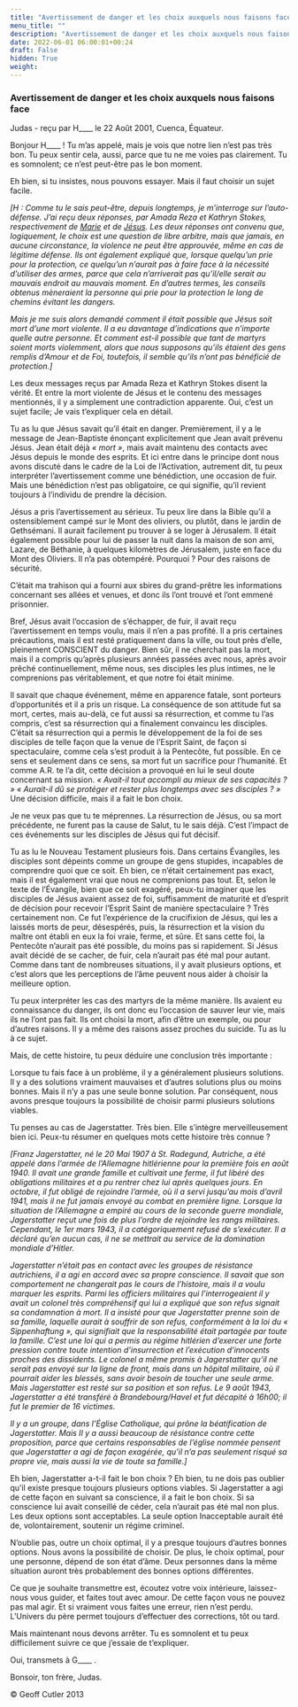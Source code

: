 ```yaml
---
title: "Avertissement de danger et les choix auxquels nous faisons face"
menu_title: ""
description: "Avertissement de danger et les choix auxquels nous faisons face"
date: 2022-06-01 06:00:01+00:24
draft: False
hidden: True
weight:
---
```

### Avertissement de danger et les choix auxquels nous faisons face

Judas - reçu par H____ le 22 Août 2001, Cuenca, Équateur.

Bonjour H____ ! Tu m’as appelé, mais je vois que notre lien n’est pas très bon. Tu peux sentir cela, aussi, parce que tu ne me voies pas clairement. Tu es somnolent; ce n’est peut-être pas le bon moment.

Eh bien, si tu insistes, nous pouvons essayer. Mais il faut choisir un sujet facile.

*[H : Comme tu le sais peut-être, depuis longtemps, je m’interroge sur l’auto-défense. J’ai reçu deux réponses, par Amada Reza et Kathryn Stokes, respectivement de [Marie](/fr-contemporary-messages/fr-contemporary-messages-by-date-order/fr-contemporary-messages-1995-1999/fr-1999-7-7-1-ar-mary/) et de [Jésus](/fr-contemporary-messages/fr-contemporary-messages-by-date-order/fr-contemporary-messages-1995-1999/fr-1999-7-6-1-ks-jesus/). Les deux réponses ont convenu que, logiquement, le choix est une question de libre arbitre, mais que jamais, en aucune circonstance, la violence ne peut être approuvée, même en cas de légitime défense. Ils ont également expliqué que, lorsque quelqu’un prie pour la protection, ce quelqu’un n’aurait pas à faire face à la nécessité d’utiliser des armes, parce que cela n’arriverait pas qu’il/elle serait au mauvais endroit au mauvais moment. En d’autres termes, les conseils obtenus mèneraient la personne qui prie pour la protection le long de chemins évitant les dangers.*

*Mais je me suis alors demandé comment il était possible que Jésus soit mort d’une mort violente. Il a eu davantage d’indications que n’importe quelle autre personne. Et comment est-il possible que tant de martyrs soient morts violemment, alors que nous supposons qu’ils étaient des gens remplis d’Amour et de Foi, toutefois, il semble qu’ils n’ont pas bénéficié de protection.]*

Les deux messages reçus par Amada Reza et Kathryn Stokes disent la vérité. Et entre la mort violente de Jésus et le contenu des messages mentionnés, il y a simplement une contradiction apparente. Oui, c’est un sujet facile; Je vais t’expliquer cela en détail.

Tu as lu que Jésus savait qu’il était en danger. Premièrement, il y a le message de Jean-Baptiste énonçant explicitement que Jean avait prévenu Jésus. Jean était déjà *« mort »*, mais avait maintenu des contacts avec Jésus depuis le monde des esprits. Et ici entre dans le principe dont nous avons discuté dans le cadre de la Loi de l’Activation, autrement dit, tu peux interpréter l’avertissement comme une bénédiction, une occasion de fuir. Mais une bénédiction n’est pas obligatoire, ce qui signifie, qu’il revient toujours à l’individu de prendre la décision.

Jésus a pris l’avertissement au sérieux. Tu peux lire dans la Bible qu’il a ostensiblement campé sur le Mont des oliviers, ou plutôt, dans le jardin de Gethsémani. Il aurait facilement pu trouver à se loger à Jérusalem. Il était également possible pour lui de passer la nuit dans la maison de son ami, Lazare, de Béthanie, à quelques kilomètres de Jérusalem, juste en face du Mont des Oliviers. Il n’a pas obtempéré. Pourquoi ? Pour des raisons de sécurité.

C’était ma trahison qui a fourni aux sbires du grand-prêtre les informations concernant ses allées et venues, et donc ils l’ont trouvé et l’ont emmené prisonnier.

Bref, Jésus avait l’occasion de s’échapper, de fuir, il avait reçu l’avertissement en temps voulu, mais il n’en a pas profité. Il a pris certaines précautions, mais il est resté pratiquement dans la ville, ou tout près d’elle, pleinement CONSCIENT du danger. Bien sûr, il ne cherchait pas la mort, mais il a compris qu’après plusieurs années passées avec nous, après avoir prêché continuellement, même nous, ses disciples les plus intimes, ne le comprenions pas véritablement, et que notre foi était minime.

Il savait que chaque événement, même en apparence fatale, sont porteurs d’opportunités et il a pris un risque. La conséquence de son attitude fut sa mort, certes, mais au-delà, ce fut aussi sa résurrection, et comme tu l’as compris, c’est sa résurrection qui a finalement convaincu les disciples. C’était sa résurrection qui a permis le développement de la foi de ses disciples de telle façon que la venue de l’Esprit Saint, de façon si spectaculaire, comme cela s’est produit à la Pentecôte, fut possible. En ce sens et seulement dans ce sens, sa mort fut un sacrifice pour l’humanité. Et comme A.R. te l’a dit, cette décision a provoqué en lui le seul doute concernant sa mission. *« Avait-il tout accompli au mieux de ses capacités ? » « Aurait-il dû se protéger et rester plus longtemps avec ses disciples ? »* Une décision difficile, mais il a fait le bon choix.

Je ne veux pas que tu te méprennes. La résurrection de Jésus, ou sa mort précédente, ne furent pas la cause de Salut, tu le sais déjà. C’est l’impact de ces événements sur les disciples de Jésus qui fut décisif.

Tu as lu le Nouveau Testament plusieurs fois. Dans certains Évangiles, les disciples sont dépeints comme un groupe de gens stupides, incapables de comprendre quoi que ce soit. Eh bien, ce n’était certainement pas exact, mais il est également vrai que nous ne comprenions pas tout. Et, selon le texte de l’Évangile, bien que ce soit exagéré, peux-tu imaginer que les disciples de Jésus avaient assez de foi, suffisamment de maturité et d’esprit de décision pour recevoir l’Esprit Saint de manière spectaculaire ? Très certainement non. Ce fut l’expérience de la crucifixion de Jésus, qui les a laissés morts de peur, désespérés, puis, la résurrection et la vision du maître ont établi en eux la foi vraie, ferme, et sûre. Et sans cette foi, la Pentecôte n’aurait pas été possible, du moins pas si rapidement. Si Jésus avait décidé de se cacher, de fuir, cela n’aurait pas été mal pour autant. Comme dans tant de nombreuses situations, il y avait plusieurs options, et c’est alors que les perceptions de l’âme peuvent nous aider à choisir la meilleure option.

Tu peux interpréter les cas des martyrs de la même manière. Ils avaient eu connaissance du danger, ils ont donc eu l’occasion de sauver leur vie, mais ils ne l’ont pas fait. Ils ont choisi la mort, afin d’être un exemple, ou pour d’autres raisons. Il y a même des raisons assez proches du suicide. Tu as lu à ce sujet.

Mais, de cette histoire, tu peux déduire une conclusion très importante :

Lorsque tu fais face à un problème, il y a généralement plusieurs solutions. Il y a des solutions vraiment mauvaises et d’autres solutions plus ou moins bonnes. Mais il n’y a pas une seule bonne solution. Par conséquent, nous avons presque toujours la possibilité de choisir parmi plusieurs solutions viables.

Tu penses au cas de Jagerstatter. Très bien. Elle s’intègre merveilleusement bien ici. Peux-tu résumer en quelques mots cette histoire très connue ?

*[Franz Jagerstatter, né le 20 Mai 1907 à St. Radegund, Autriche, a été appelé dans l’armée de l’Allemagne hitlérienne pour la première fois en août 1940. Il avait une grande famille et cultivait une ferme, il fut libéré des obligations militaires et a pu rentrer chez lui après quelques jours. En octobre, il fut obligé de rejoindre l’armée, où il a servi jusqu’au mois d’avril 1941, mais il ne fut jamais envoyé au combat en première ligne. Lorsque la situation de l’Allemagne a empiré au cours de la seconde guerre mondiale, Jagerstatter reçut une fois de plus l’ordre de rejoindre les rangs militaires. Cependant, le 1er mars 1943, il a catégoriquement refusé de s’exécuter. Il a déclaré qu’en aucun cas, il ne se mettrait au service de la domination mondiale d’Hitler.*

*Jagerstatter n’était pas en contact avec les groupes de résistance autrichiens, il a agi en accord avec sa propre conscience. Il savait que son comportement ne changerait pas le cours de l’histoire, mais il a voulu marquer les esprits. Parmi les officiers militaires qui l’interrogeaient il y avait un colonel très compréhensif qui lui a expliqué que son refus signait sa condamnation à mort. Il a insisté pour que Jagerstatter prenne soin de sa famille, laquelle aurait à souffrir de son refus, conformément à la loi du « Sippenhaftung », qui signifiait que la responsabilité était partagée par toute la famille. C’est une loi qui a permis au régime hitlérien d’exercer une forte pression contre toute intention d’insurrection et l’exécution d’innocents proches des dissidents. Le colonel a même promis à Jagerstatter qu’il ne serait pas envoyé sur la ligne de front, mais dans un hôpital militaire, où il pourrait aider les blessés, sans avoir besoin de toucher une seule arme. Mais Jagerstatter est resté sur sa position et son refus. Le 9 août 1943, Jagerstatter a été transféré à Brandebourg/Havel et fut décapité à 16h00; il fut le premier de 16 victimes.*

*Il y a un groupe, dans l’Église Catholique, qui prône la béatification de Jagerstatter. Mais Il y a aussi beaucoup de résistance contre cette proposition, parce que certains responsables de l’église nommée pensent que Jagerstatter a agi de façon exagérée, qu’il n’a pas seulement risqué sa propre vie, mais aussi la vie de toute sa famille.]*

Eh bien, Jagerstatter a-t-il fait le bon choix ? Eh bien, tu ne dois pas oublier qu’il existe presque toujours plusieurs options viables. Si Jagerstatter a agi de cette façon en suivant sa conscience, il a fait le bon choix. Si sa conscience lui avait conseillé de céder, cela n’aurait pas été mal non plus. Les deux options sont acceptables. La seule option Inacceptable aurait été de, volontairement, soutenir un régime criminel.

N’oublie pas, outre un choix optimal, il y a presque toujours d’autres bonnes options. Nous avons la possibilité de choisir. De plus, le choix optimal, pour une personne, dépend de son état d’âme. Deux personnes dans la même situation auront très probablement des bonnes options différentes.

Ce que je souhaite transmettre est, écoutez votre voix intérieure, laissez-nous vous guider, et faites tout avec amour. De cette façon vous ne pouvez pas mal agir. Et si vraiment vous faites une erreur, rien n’est perdu. L’Univers du père permet toujours d’effectuer des corrections, tôt ou tard.

Mais maintenant nous devons arrêter. Tu es somnolent et tu peux difficilement suivre ce que j’essaie de t’expliquer.

Oui, transmets à G____ .

Bonsoir, ton frère, Judas.

© Geoff Cutler 2013
